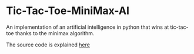 # Tic-Tac-Toe-MiniMax-AI
An implementation of an artificial intelligence in python that wins at tic-tac-toe thanks to the minimax algorithm.

The source code is explained [here](https://nibi8z.github.io/posts/tic-tac-toe-minimax/)

